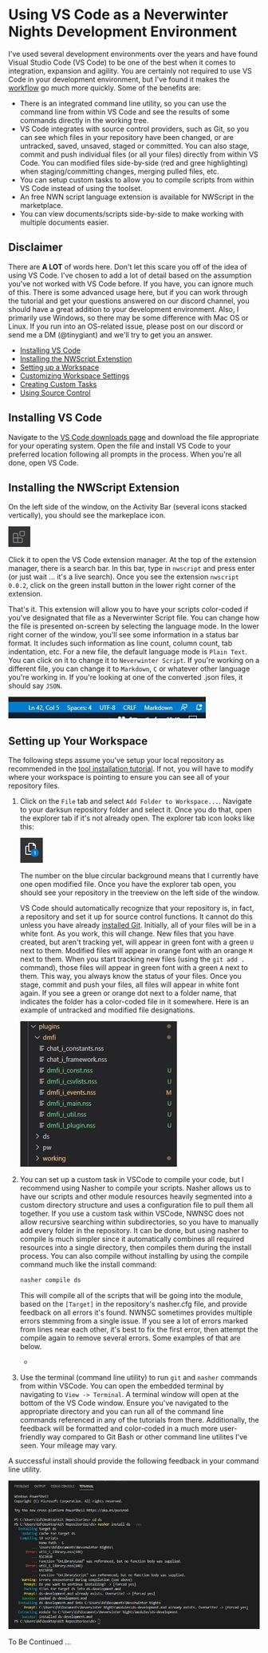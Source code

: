 # Using VS Code as a Neverwinter Nights Development Environment

I've used several development environments over the years and have found Visual Studio Code (VS Code) to be one of the best when it comes to integration, expansion and agility.  You are certainly not required to use VS Code in your development environment, but I've found it makes the [workflow](workflow.md) go much more quickly.  Some of the benefits are:

* There is an integrated command line utility, so you can use the command line from within VS Code and see the results of some commands directly in the working tree.
* VS Code integrates with source control providers, such as Git, so you can see which files in your repository have been changed, or are untracked, saved, unsaved, staged or committed.  You can also stage, commit and push individual files (or all your files) directly from within VS Code.  You can modified files side-by-side (red and gree highlighting) when staging/committing changes, merging pulled files, etc.
* You can setup custom tasks to allow you to compile scripts from within VS Code instead of using the toolset.
* An free NWN script language extension is available for NWScript in the marketplace.
* You can view documents/scripts side-by-side to make working with multiple documents easier.

## Disclaimer

There are **A LOT** of words here.  Don't let this scare you off of the idea of using VS Code.  I've chosen to add a lot of detail based on the assumption you've not worked with VS Code before.  If you have, you can ignore much of this.  There is some advanced usage here, but if you can work through the tutorial and get your questions answered on our discord channel, you should have a great addition to your development environment.  Also, I primarily use Windows, so there may be some difference with Mac OS or Linux.  If you run into an OS-related issue, please post on our discord or send me a DM (@tinygiant) and we'll try to get you an answer.

* [Installing VS Code](#installing-vs-code)
* [Installing the NWScript Extenstion](#installing-the-nwscript-extension)
* [Setting up a Workspace](#setting-up-your-workspace)
* [Customizing Workspace Settings](#customize-your-workplace-settings)
* [Creating Custom Tasks](#creating-custom-tasks)
* [Using Source Control](#using-source-control)

## Installing VS Code

Navigate to the [VS Code downloads page](https://code.visualstudio.com/download) and download the file appropriate for your operating system.  Open the file and install VS Code to your preferred location following all prompts in the process.  When you're all done, open VS Code.

## Installing the NWScript Extension

On the left side of the window, on the Activity Bar (several icons stacked vertically), you should see the markeplace icon.

![extensions icon](images/vscodeextensions.jpg)

Click it to open the VS Code extension manager.  At the top of the extension manager, there is a search bar.  In this bar, type in `nwscript` and press enter (or just wait ... it's a live search).  Once you see the extension `nwscript 0.0.2`, click on the green install button in the lower right corner of the extension.

That's it.  This extension will allow you to have your scripts color-coded if you've designated that file as a Neverwinter Script file.  You can change how the file is presented on-screen by selecting the language mode.  In the lower right corner of the window, you'll see some information in a status bar format.  It includes such information as line count, column count, tab indentation, etc.  For a new file, the default language mode is `Plain Text`.  You can click on it to change it to `Neverwinter Script`.  If you're working on a different file, you can change it to `Markdown`, `C` or whatever other language you're working in.  If you're looking at one of the converted .json files, it should say `JSON`.

![status bar](images/vscodestatusbar.jpg)

## Setting up Your Workspace

The following steps assume you've setup your local repository as recommended in the [tool installation tutorial](tools.md/#git).  If not, you will have to modify where your workspace is pointing to ensure you can see all of your repository files.

1. Click on the `File` tab and select `Add Folder to Workspace...`.  Navigate to your darksun repository folder and select it.  Once you do that, open the explorer tab if it's not already open.  The explorer tab icon looks like this:

    ![explorer icon](images/vscodeexplorer.jpg)

    The number on the blue circular background means that I currently have one open modified file.  Once you have the explorer tab open, you should see your repository in the treeview on the left side of the window.

    VS Code should automatically recognize that your repository is, in fact, a repository and set it up for source control functions.  It cannot do this unless you have already [installed Git](tools.md/#git).  Initially, all of your files will be in a white font.  As you work, this will change.  New files that you have created, but aren't tracking yet, will appear in green font with a green `U` next to them.  Modified files will appear in orange font with an orange `M` next to them.  When you start tracking new files (using the `git add .` command), those files will appear in green font with a green `A` next to them.  This way, you always know the status of your files.  Once you stage, commit and push your files, all files will appear in white font again.  If you see a green or orange dot next to a folder name, that indicates the folder has a color-coded file in it somewhere.  Here is an example of untracked and modified file designations.

    ![working tree example](images/treegitexample.jpg)

2. You can set up a custom task in VSCode to compile your code, but I recommend using Nasher to compile your scripts.  Nasher allows us to have our scripts and other module resources heavily segmented into a custom directory structure and uses a configuration file to pull them all together.  If you use a custom task within VSCode, NWNSC does not allow recursive searching within subdirectories, so you have to manually add every folder in the repository.  It can be done, but using nasher to compile is much simpler since it automatically combines all required resources into a single directory, then compiles them during the install process.  You can also compile without installing by using the compile command much like the install command:

    ``` c
    nasher compile ds
    ```

    This will compile all of the scripts that will be going into the module, based on the `[Target]` in the repository's nasher.cfg file, and provide feedback on all errors it's found.  NWNSC sometimes provides multiple errors stemming from a single issue.  If you see a lot of errors marked from lines near each other, it's best to fix the first error, then attempt the compile again to remove several errors.  Some examples of that are below.

    * 

3. Use the terminal (command line utility) to run `git` and `nasher` commands from within VSCode.  You can open the embedded terminal by navigating to `View -> Terminal`.  A terminal window will open at the bottom of the VS Code window.  Ensure you've navigated to the appropriate directory and you can run all of the command line commands referenced in any of the tutorials from there.  Additionally, the feedback will be formatted and color-coded in a much more user-friendly way compared to Git Bash or other command line utilites I've seen.  Your mileage may vary.

A successful install should provide the following feedback in your command line utility.

![terminal example](images/terminalexample.jpg)

To Be Continued ...









